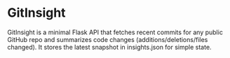 # GitInsight
GitInsight is a minimal Flask API that fetches recent commits for any public GitHub repo and summarizes code changes (additions/deletions/files changed). It stores the latest snapshot in insights.json for simple state.
